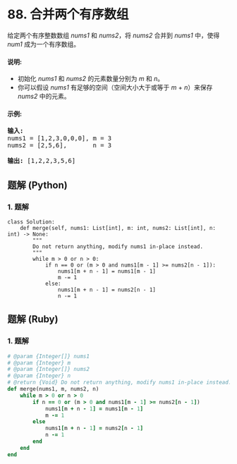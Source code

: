 # 88. 合并两个有序数组
给定两个有序整数数组 *nums1* 和 *nums2*，将 *nums2* 合并到 *nums1* 中，使得 *num1* 成为一个有序数组。

#### 说明:
* 初始化 *nums1* 和 *nums2* 的元素数量分别为 *m* 和 *n*。
* 你可以假设 *nums1* 有足够的空间（空间大小大于或等于 *m* + *n*）来保存 *nums2* 中的元素。

#### 示例:
<pre>
<strong>输入:</strong>
nums1 = [1,2,3,0,0,0], m = 3
nums2 = [2,5,6],       n = 3

<strong>输出:</strong> [1,2,2,3,5,6]
</pre>

## 题解 (Python)

### 1. 题解
```Python3
class Solution:
    def merge(self, nums1: List[int], m: int, nums2: List[int], n: int) -> None:
        """
        Do not return anything, modify nums1 in-place instead.
        """
        while m > 0 or n > 0:
            if n == 0 or (m > 0 and nums1[m - 1] >= nums2[n - 1]):
                nums1[m + n - 1] = nums1[m - 1]
                m -= 1
            else:
                nums1[m + n - 1] = nums2[n - 1]
                n -= 1
```

## 题解 (Ruby)

### 1. 题解
```Ruby
# @param {Integer[]} nums1
# @param {Integer} m
# @param {Integer[]} nums2
# @param {Integer} n
# @return {Void} Do not return anything, modify nums1 in-place instead.
def merge(nums1, m, nums2, n)
    while m > 0 or n > 0
        if n == 0 or (m > 0 and nums1[m - 1] >= nums2[n - 1])
            nums1[m + n - 1] = nums1[m - 1]
            m -= 1
        else
            nums1[m + n - 1] = nums2[n - 1]
            n -= 1
        end
    end
end
```
